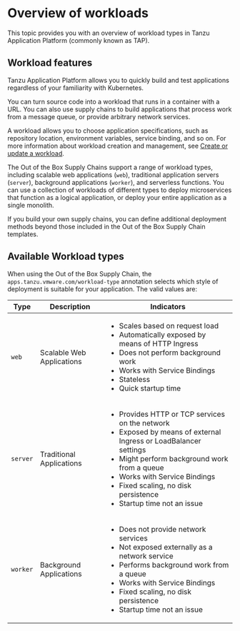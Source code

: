 # Overview of workloads

This topic provides you with an overview of workload types in Tanzu Application Platform
(commonly known as TAP).

## Workload features

Tanzu Application Platform allows you to quickly build and test applications regardless of your
familiarity with Kubernetes.

You can turn source code into a workload that runs in a container with a URL.
You can also use supply chains to build applications that process work from a message queue,
or provide arbitrary network services.

A workload allows you to choose application specifications, such as repository location, environment
variables, service binding, and so on. For more information about workload creation and management,
see [Create or update a workload](../cli-plugins/apps/tutorials/create-update-workload.hbs.md).

The Out of the Box Supply Chains support a range of workload types, including scalable web
applications (`web`), traditional application servers (`server`), background applications
(`worker`), and serverless functions. You can use a collection of workloads of different types to
deploy microservices that function as a logical application, or deploy your entire application as a
single monolith.

If you build your own supply chains, you can define additional deployment methods beyond those
included in the Out of the Box Supply Chain templates.

## <a id="types"></a> Available Workload types

When using the Out of the Box Supply Chain, the `apps.tanzu.vmware.com/workload-type` annotation
selects which style of deployment is suitable for your application. The valid values are:

<table>
<thead>
<tr>
  <th>Type</th>
  <th>Description</th>
  <th>Indicators</th>
</tr>
</thead>
<tbody>
<tr>
  <td><code>web<code></td>
  <td>Scalable Web Applications</td>
  <td>
    <ul>
      <li>Scales based on request load</li>
      <li>Automatically exposed by means of HTTP Ingress</li>
      <li>Does not perform background work</li>
      <li>Works with Service Bindings</li>
      <li>Stateless</li>
      <li>Quick startup time</li>
    </ul>
  </td>
</tr>
<tr>
  <td><code>server<code></td>
  <td>Traditional Applications</td>
  <td>
    <ul>
      <li>Provides HTTP or TCP services on the network</li>
      <li>Exposed by means of external Ingress or LoadBalancer settings</li>
      <li>Might perform background work from a queue</li>
      <li>Works with Service Bindings</li>
      <li>Fixed scaling, no disk persistence</li>
      <li>Startup time not an issue</li>
    </ul>
  </td>
</tr>
<tr>
  <td><code>worker<code></td>
  <td>Background Applications</td>
  <td>
    <ul>
      <li>Does not provide network services</li>
      <li>Not exposed externally as a network service</li>
      <li>Performs background work from a queue</li>
      <li>Works with Service Bindings</li>
      <li>Fixed scaling, no disk persistence</li>
      <li>Startup time not an issue</li>
    </ul>
  </td>
</tr>
</tbody>
</table>